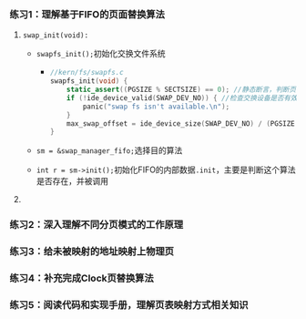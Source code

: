 ### 练习1：理解基于FIFO的页面替换算法

1. `swap_init(void):`

   - `swapfs_init();`初始化交换文件系统

     - ```c
       //kern/fs/swapfs.c
       swapfs_init(void) {
           static_assert((PGSIZE % SECTSIZE) == 0); //静态断言，判断页大小是否能被扇区大小整除
           if (!ide_device_valid(SWAP_DEV_NO)) { //检查交换设备是否有效
               panic("swap fs isn't available.\n");
           }
           max_swap_offset = ide_device_size(SWAP_DEV_NO) / (PGSIZE / SECTSIZE); //计算最大偏移量
       }
       ```

   - `sm = &swap_manager_fifo;`选择目的算法

   - `int r = sm->init();`初始化FIFO的内部数据`.init`，主要是判断这个算法是否存在，并被调用

2. 

### 练习2：深入理解不同分页模式的工作原理

### 练习3：给未被映射的地址映射上物理页

### 练习4：补充完成Clock页替换算法

### 练习5：阅读代码和实现手册，理解页表映射方式相关知识